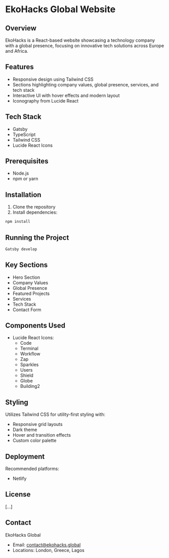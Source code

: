# EkoHacks Global Website

## Overview
EkoHacks is a React-based website showcasing a technology company with a global presence, focusing on innovative tech solutions across Europe and Africa.

## Features
- Responsive design using Tailwind CSS
- Sections highlighting company values, global presence, services, and tech stack
- Interactive UI with hover effects and modern layout
- Iconography from Lucide React

## Tech Stack
- Gatsby
- TypeScript
- Tailwind CSS
- Lucide React Icons

## Prerequisites
- Node.js
- npm or yarn

## Installation
1. Clone the repository
2. Install dependencies:
```bash
npm install
```

## Running the Project
```bash
Gatsby develop
```

## Key Sections
- Hero Section
- Company Values
- Global Presence
- Featured Projects
- Services
- Tech Stack
- Contact Form

## Components Used
- Lucide React Icons:
  - Code
  - Terminal
  - Workflow
  - Zap
  - Sparkles
  - Users
  - Shield
  - Globe
  - Building2

## Styling
Utilizes Tailwind CSS for utility-first styling with:
- Responsive grid layouts
- Dark theme
- Hover and transition effects
- Custom color palette

## Deployment
Recommended platforms:
- Netlify


## License
[...]

## Contact
EkoHacks Global
- Email: contact@ekohacks.global
- Locations: London, Greece, Lagos